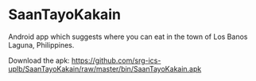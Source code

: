 SaanTayoKakain
==============
Android app which suggests where you can eat in the town of Los Banos  Laguna, Philippines.

Download the apk: https://github.com/srg-ics-uplb/SaanTayoKakain/raw/master/bin/SaanTayoKakain.apk